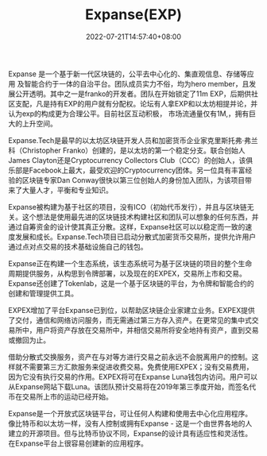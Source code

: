 ﻿---
weight: 
title: "Expanse(EXP)"
description: "Expanse 是一个基于新一代区块链的，公平去中心化的、集直观信息、存储等应用 及智能合约于一体的自治平台"
date: 2022-07-21T14:57:40+08:00
lastmod: 2022-07-21T14:57:40+08:00
draft: false
authors: ["Simon"]
featuredImage: "expanseexp.jpg"
link: "https://expanse.tech/"
tags: ["数字代币","Expanse(EXP)"]
categories: ["navigation"]
navigation: ["数字代币"]
lightgallery: true
toc: true
pinned: false
recommend: false
recommend1: false
---
Expanse 是一个基于新一代区块链的，公平去中心化的、集直观信息、存储等应用 及智能合约于一体的自治平台。团队成员实力不俗，均为hero member，且发展公开透明。其中之一是franko的开发者。团队在开始锁定了11m EXP，后期供社区支配，凡是持有EXP的用户就有分配权。论坛有人拿EXP和以太坊相提并论，并认为exp的构成更为合理公平。目前社区互动积极， 市场流通量仅有1M,，拥有巨大的上升空间。

Expanse.Tech是最早的以太坊区块链开发人员和加密货币企业家克里斯托弗·弗兰科（Christopher Franko）创建的，是以太坊的第一个稳定分支。联合创始人James Clayton还是Cryptocurrency Collectors Club（CCC）的创始人，该俱乐部是Facebook上最大，最受欢迎的Cryptocurrency团体。另一位具有丰富经验的区块链专家Dan Conway很快以第三位创始人的身份加入团队，为该项目带来了大量人才，平衡和专业知识。

Expanse被构建为基于社区的项目，没有ICO（初始代币发行），并且与区块链无关。这个想法是使用最先进的区块链技术构建社区和团队可以想象的任何东西，并通过自筹资金的设计使其真正分散。这样，Expanse社区可以以稳定而一致的速度发展和成长。Expanse.Tech项目已启动分散式加密货币交易所，提供允许用户通过点对点交易的技术基础设施自己的钱包。

Expanse正在构建一个生态系统，该生态系统可为基于区块链的项目的整个生命周期提供服务，从构思到令牌部署，以及现在的EXPEX，交易所上市和交易。Expanse还创建了Tokenlab，这是一个基于区块链的平台，为令牌和智能合约的创建和管理提供工具。

EXPEX增加了平台Expanse已到位，以帮助区块链企业家建立业务。EXPEX提供了交付，通信和网络访问服务，而无需通过第三方存入资产。在更常见的集中式交易所中，用户将资产存放在交易所中，并相信交易所将安全地持有资产，直到交易或撤回为止。

借助分散式交换服务，资产在与对等方进行交易之前永远不会脱离用户的控制。这样就不需要第三方汇款服务来促进收费交易。免费使用EXPEX；没有交易费用，因为它没有执行交易的作用。EXPEX将可在Expanse Luna钱包内访问。用户可以从Expanse网站下载Luna。该团队预计交易将在2019年第三季度开始，而签名代币在交易所上市的运动已经开始。

Expanse是一个开放式区块链平台，可让任何人构建和使用去中心化应用程序。像比特币和以太坊一样，没有人控制或拥有Expanse - 这是一个由世界各地的人建立的开源项目。但与比特币协议不同，Expanse的设计具有适应性和灵活性。在Expanse平台上很容易创建新的应用程序。